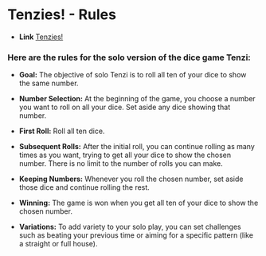 
# Tenzies! - Rules

- **Link** [Tenzies!](https://vercel.com/bertz96s-projects/tenzies-app-bc)

### Here are the rules for the solo version of the dice game Tenzi:

- **Goal:** The objective of solo Tenzi is to roll all ten of your dice to show the same number.

- **Number Selection:** At the beginning of the game, you choose a number you want to roll on all your dice. Set aside any dice showing that number.

- **First Roll:** Roll all ten dice.

- **Subsequent Rolls:** After the initial roll, you can continue rolling as many times as you want, trying to get all your dice to show the chosen number. There is no limit to the number of rolls you can make.

- **Keeping Numbers:** Whenever you roll the chosen number, set aside those dice and continue rolling the rest.

- **Winning:** The game is won when you get all ten of your dice to show the chosen number.

- **Variations:** To add variety to your solo play, you can set challenges such as beating your previous time or aiming for a specific pattern (like a straight or full house).
